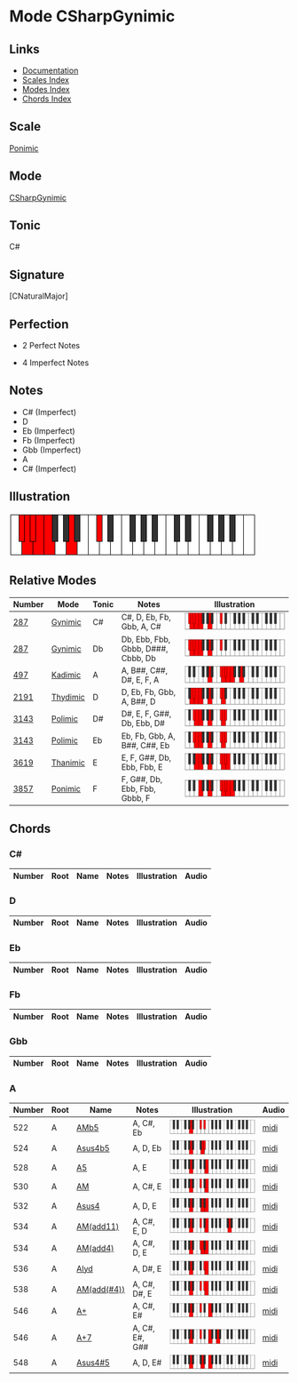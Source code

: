 # Mode CSharpGynimic

## Links

- [Documentation](index.md)
- [Scales Index](Scales.md)
- [Modes Index](Modes.md)
- [Chords Index](Chords.md)

## Scale

[Ponimic](ScalePonimic.md)

## Mode

[CSharpGynimic](ModeCSharpGynimic.md)

## Tonic

C#

## Signature

[CNaturalMajor]

## Perfection

 - 2 Perfect Notes

 - 4 Imperfect Notes

## Notes

- C# (Imperfect)
- D
- Eb (Imperfect)
- Fb (Imperfect)
- Gbb (Imperfect)
- A
- C# (Imperfect)

## Illustration

![CSharpGynimic](ModeCSharpGynimic.png)

## Relative Modes

| Number | Mode | Tonic | Notes | Illustration |
|--------|------|-------|-------|--------------|
| [287](https://ianring.com/musictheory/scales/287) | [Gynimic](ModeGynimic.md) | C# | C#, D, Eb, Fb, Gbb, A, C# | ![CSharpGynimic](ModeCSharpGynimic.png) |
| [287](https://ianring.com/musictheory/scales/287) | [Gynimic](ModeGynimic.md) | Db | Db, Ebb, Fbb, Gbbb, D###, Cbbb, Db | ![DFlatGynimic](ModeDFlatGynimic.png) |
| [497](https://ianring.com/musictheory/scales/497) | [Kadimic](ModeKadimic.md) | A | A, B##, C##, D#, E, F, A | ![ANaturalKadimic](ModeANaturalKadimic.png) |
| [2191](https://ianring.com/musictheory/scales/2191) | [Thydimic](ModeThydimic.md) | D | D, Eb, Fb, Gbb, A, B##, D | ![DNaturalThydimic](ModeDNaturalThydimic.png) |
| [3143](https://ianring.com/musictheory/scales/3143) | [Polimic](ModePolimic.md) | D# | D#, E, F, G##, Db, Ebb, D# | ![DSharpPolimic](ModeDSharpPolimic.png) |
| [3143](https://ianring.com/musictheory/scales/3143) | [Polimic](ModePolimic.md) | Eb | Eb, Fb, Gbb, A, B##, C##, Eb | ![EFlatPolimic](ModeEFlatPolimic.png) |
| [3619](https://ianring.com/musictheory/scales/3619) | [Thanimic](ModeThanimic.md) | E | E, F, G##, Db, Ebb, Fbb, E | ![ENaturalThanimic](ModeENaturalThanimic.png) |
| [3857](https://ianring.com/musictheory/scales/3857) | [Ponimic](ModePonimic.md) | F | F, G##, Db, Ebb, Fbb, Gbbb, F | ![FNaturalPonimic](ModeFNaturalPonimic.png) |

## Chords

### C#

| Number | Root | Name | Notes | Illustration | Audio |
|--------|------|------|-------|--------------|-------|

### D

| Number | Root | Name | Notes | Illustration | Audio |
|--------|------|------|-------|--------------|-------|

### Eb

| Number | Root | Name | Notes | Illustration | Audio |
|--------|------|------|-------|--------------|-------|

### Fb

| Number | Root | Name | Notes | Illustration | Audio |
|--------|------|------|-------|--------------|-------|

### Gbb

| Number | Root | Name | Notes | Illustration | Audio |
|--------|------|------|-------|--------------|-------|

### A

| Number | Root | Name | Notes | Illustration | Audio |
|--------|------|------|-------|--------------|-------|
| 522 | A | [AMb5](ChordANaturalMajorFlatFifth.md) | A, C#, Eb | ![AMb5](ChordANaturalMajorFlatFifthRootPosition.png) | [midi](ChordANaturalMajorFlatFifthRootPosition.mid) |
| 524 | A | [Asus4b5](ChordANaturalSuspendedFourthFlatFifth.md) | A, D, Eb | ![Asus4b5](ChordANaturalSuspendedFourthFlatFifthRootPosition.png) | [midi](ChordANaturalSuspendedFourthFlatFifthRootPosition.mid) |
| 528 | A | [A5](ChordANaturalPowerChord.md) | A, E | ![A5](ChordANaturalPowerChordRootPosition.png) | [midi](ChordANaturalPowerChordRootPosition.mid) |
| 530 | A | [AM](ChordANaturalMajor.md) | A, C#, E | ![AM](ChordANaturalMajorRootPosition.png) | [midi](ChordANaturalMajorRootPosition.mid) |
| 532 | A | [Asus4](ChordANaturalSuspendedFourth.md) | A, D, E | ![Asus4](ChordANaturalSuspendedFourthRootPosition.png) | [midi](ChordANaturalSuspendedFourthRootPosition.mid) |
| 534 | A | [AM(add11)](ChordANaturalMajorAddEleventh.md) | A, C#, E, D | ![AM(add11)](ChordANaturalMajorAddEleventhRootPosition.png) | [midi](ChordANaturalMajorAddEleventhRootPosition.mid) |
| 534 | A | [AM(add4)](ChordANaturalMajorAddFourth.md) | A, C#, D, E | ![AM(add4)](ChordANaturalMajorAddFourthRootPosition.png) | [midi](ChordANaturalMajorAddFourthRootPosition.mid) |
| 536 | A | [Alyd](ChordANaturalLydian.md) | A, D#, E | ![Alyd](ChordANaturalLydianRootPosition.png) | [midi](ChordANaturalLydianRootPosition.mid) |
| 538 | A | [AM(add(#4))](ChordANaturalMajorAddSharpFourth.md) | A, C#, D#, E | ![AM(add(#4))](ChordANaturalMajorAddSharpFourthRootPosition.png) | [midi](ChordANaturalMajorAddSharpFourthRootPosition.mid) |
| 546 | A | [A+](ChordANaturalAugmented.md) | A, C#, E# | ![A+](ChordANaturalAugmentedRootPosition.png) | [midi](ChordANaturalAugmentedRootPosition.mid) |
| 546 | A | [A+7](ChordANaturalAugmentedAugmentedSeventh.md) | A, C#, E#, G## | ![A+7](ChordANaturalAugmentedAugmentedSeventhRootPosition.png) | [midi](ChordANaturalAugmentedAugmentedSeventhRootPosition.mid) |
| 548 | A | [Asus4#5](ChordANaturalSuspendedFourthSharpFifth.md) | A, D, E# | ![Asus4#5](ChordANaturalSuspendedFourthSharpFifthRootPosition.png) | [midi](ChordANaturalSuspendedFourthSharpFifthRootPosition.mid) |

